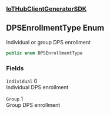 ### [IoTHubClientGeneratorSDK](./IoTHubClientGeneratorSDK.md 'IoTHubClientGeneratorSDK')
## DPSEnrollmentType Enum
Individual or group DPS enrollment  
```csharp
public enum DPSEnrollmentType
```
### Fields
<a name='IoTHubClientGeneratorSDK-DPSEnrollmentType-Individual'></a>
`Individual` 0  
Individual DPS enrollment  
  
<a name='IoTHubClientGeneratorSDK-DPSEnrollmentType-Group'></a>
`Group` 1  
Group DPS enrollment  
  
